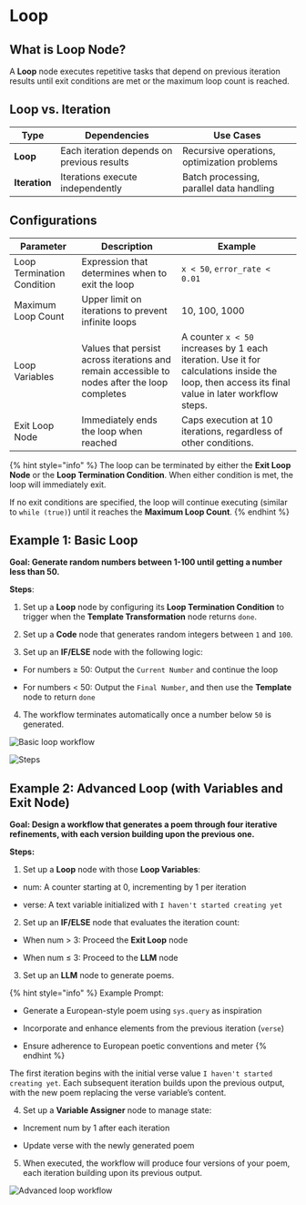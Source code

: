 # Loop

## What is Loop Node?

A **Loop** node executes repetitive tasks that depend on previous iteration results until exit conditions are met or the maximum loop count is reached.

## Loop vs. Iteration

<table>
  <thead>
    <tr>
      <th>Type</th>
      <th>Dependencies</th>
      <th>Use Cases</th>
    </tr>
  </thead>
  <tbody>
    <tr>
      <td><strong>Loop</strong></td>
      <td>Each iteration depends on previous results</td>
      <td>Recursive operations, optimization problems</td>
    </tr>
    <tr>
      <td><strong>Iteration</strong></td>
      <td>Iterations execute independently</td>
      <td>Batch processing, parallel data handling</td>
    </tr>
  </tbody>
</table>

## Configurations

<table>
  <thead>
    <tr>
      <th>Parameter</th>
      <th>Description</th>
      <th>Example</th>
    </tr>
  </thead>
  <tbody>
    <tr>
      <td>Loop Termination Condition</td>
      <td>Expression that determines when to exit the loop</td>
      <td><code>x < 50</code>, <code>error_rate < 0.01</code></td>
    </tr>
    <tr>
      <td>Maximum Loop Count</td>
      <td>Upper limit on iterations to prevent infinite loops</td>
      <td>10, 100, 1000</td>
    </tr>
      <tr>
      <td>Loop Variables</td>
      <td>Values that persist across iterations and remain accessible to nodes after the loop completes</td>
      <td>A counter <code>x < 50</code> increases by 1 each iteration. Use it for calculations inside the loop, then access its final value in later workflow steps.</td>
    </tr>
      <tr>
      <td>Exit Loop Node</td>
      <td>Immediately ends the loop when reached</td>
      <td>Caps execution at 10 iterations, regardless of other conditions.</td>
    </tr>
  </tbody>
</table>

{% hint style="info" %}
The loop can be terminated by either the **Exit Loop Node** or the **Loop Termination Condition**. When either condition is met, the loop will immediately exit.

If no exit conditions are specified, the loop will continue executing (similar to `while (true)`) until it reaches the **Maximum Loop Count**.
{% endhint %}

## Example 1: Basic Loop

**Goal: Generate random numbers between 1-100 until getting a number less than 50.**

**Steps**:

1. Set up a **Loop** node by configuring its **Loop Termination Condition** to trigger when the **Template Transformation** node returns `done`.

2. Set up a **Code** node that generates random integers between `1` and `100`.

3. Set up an **IF/ELSE** node with the following logic:

  - For numbers ≥ 50: Output the `Current Number` and continue the loop

  - For numbers < 50: Output the `Final Number`, and then use the **Template** node to return `done`

4. The workflow terminates automatically once a number below `50` is generated.

![Basic loop workflow](https://assets-docs.dify.ai/2025/04/282013c48b46d3cc4ebf99323da10a31.png)

![Steps](https://assets-docs.dify.ai/2025/04/9d9fb4db7093521000ac735a26f86962.png)

## Example 2: Advanced Loop (with Variables and Exit Node)

**Goal: Design a workflow that generates a poem through four iterative refinements, with each version building upon the previous one.**

**Steps:**

1. Set up a **Loop** node with those **Loop Variables**:

  - num: A counter starting at 0, incrementing by 1 per iteration
  
  - verse: A text variable initialized with `I haven't started creating yet`

2. Set up an **IF/ELSE** node that evaluates the iteration count:

  - When num > 3: Proceed the **Exit Loop** node
  
  - When num ≤ 3: Proceed to the **LLM** node

3. Set up an **LLM** node to generate poems.

{% hint style="info" %}
Example Prompt:

- Generate a European-style poem using `sys.query` as inspiration

- Incorporate and enhance elements from the previous iteration (`verse`)

- Ensure adherence to European poetic conventions and meter
{% endhint %}

The first iteration begins with the initial verse value `I haven't started creating yet`. Each subsequent iteration builds upon the previous output, with the new poem replacing the verse variable’s content.

4. Set up a **Variable Assigner** node to manage state:

  - Increment num by 1 after each iteration
  
  - Update verse with the newly generated poem

5. When executed, the workflow will produce four versions of your poem, each iteration building upon its previous output.

![Advanced loop workflow](https://assets-docs.dify.ai/2025/04/a2cf3366993cc7e5823f42c81a42c281.png)
